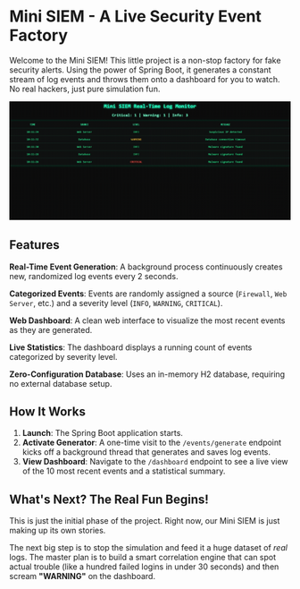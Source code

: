 # Mini SIEM - A Live Security Event Factory

Welcome to the Mini SIEM! This little project is a non-stop factory for fake security alerts. Using the power of Spring Boot, it generates a constant stream of log events and throws them onto a dashboard for you to watch. No real hackers, just pure simulation fun.

![Mini SIEM Demo](src/main/resources/gif/Mini-siem-hq.gif)


## Features

**Real-Time Event Generation**: A background process continuously creates new, randomized log events every 2 seconds.

**Categorized Events**: Events are randomly assigned a source (`Firewall`, `Web Server`, etc.) and a severity level (`INFO`, `WARNING`, `CRITICAL`).

**Web Dashboard**: A clean web interface to visualize the most recent events as they are generated.

**Live Statistics**: The dashboard displays a running count of events categorized by severity level.

**Zero-Configuration Database**: Uses an in-memory H2 database, requiring no external database setup.

## How It Works

1.  **Launch**: The Spring Boot application starts.
2.  **Activate Generator**: A one-time visit to the `/events/generate` endpoint kicks off a background thread that generates and saves log events.
3.  **View Dashboard**: Navigate to the `/dashboard` endpoint to see a live view of the 10 most recent events and a statistical summary.

## What's Next? The Real Fun Begins!

This is just the initial phase of the project. Right now, our Mini SIEM is just making up its own stories.

The next big step is to stop the simulation and feed it a huge dataset of *real* logs. The master plan is to build a smart correlation engine that can spot actual trouble (like a hundred failed logins in under 30 seconds) and then scream **"WARNING"** on the dashboard.
